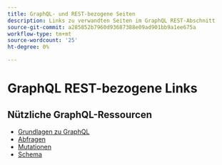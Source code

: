 ```yaml
---
title: GraphQL- und REST-bezogene Seiten
description: Links zu verwandten Seiten im GraphQL REST-Abschnitt
source-git-commit: a285852b7960d93687388e09ad901bb9a1ee675a
workflow-type: tm+mt
source-wordcount: '25'
ht-degree: 0%

---
```


# GraphQL REST-bezogene Links

## Nützliche GraphQL-Ressourcen

* [Grundlagen zu GraphQL](../graphql-rest/intro-graphql.md)
* [Abfragen](../graphql-rest/graphql-queries.md)
* [Mutationen](../graphql-rest/graphql-mutations.md)
* [Schema](../graphql-rest/graphql-schema.md)
